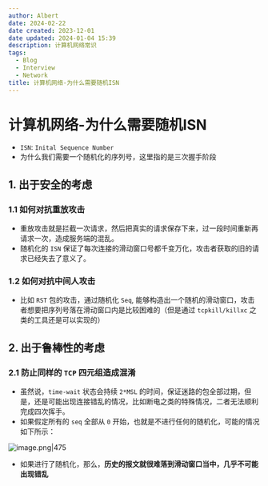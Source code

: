 ```yaml
---
author: Albert
date: 2024-02-22
date created: 2023-12-01
date updated: 2024-01-04 15:39
description: 计算机网络常识
tags:
  - Blog
  - Interview
  - Network
title: 计算机网络-为什么需要随机ISN
---
```


# 计算机网络-为什么需要随机ISN

- `ISN`: `Inital Sequence Number`
- 为什么我们需要一个随机化的序列号，这里指的是三次握手阶段

## 1. 出于安全的考虑

### 1.1 如何对抗重放攻击

- 重放攻击就是拦截一次请求，然后把真实的请求保存下来，过一段时间重新再请求一次，造成服务端的混乱。
- 随机化的 `ISN` 保证了每次连接的滑动窗口号都千变万化，攻击者获取的旧的请求已经失去了意义了。

### 1.2 如何对抗中间人攻击

- 比如 `RST` 包的攻击，通过随机化 `Seq`, 能够构造出一个随机的滑动窗口，攻击者想要把序列号落在滑动窗口内是比较困难的（但是通过 `tcpkill/killxc` 之类的工具还是可以实现的）

## 2. 出于鲁棒性的考虑

### 2.1 防止同样的 `TCP` 四元组造成混淆

- 虽然说，`time-wait` 状态会持续 `2*MSL` 的时间，保证迷路的包全部过期，但是，还是可能出现连接错乱的情况，比如断电之类的特殊情况，二者无法顺利完成四次挥手。
- 如果假定所有的 `seq` 全部从 `0` 开始，也就是不进行任何的随机化，可能的情况如下所示：

![image.png|475](https://img-20221128.oss-cn-shanghai.aliyuncs.com/img-2023-05/20231201171331.png)

- 如果进行了随机化，那么，**历史的报文就很难落到滑动窗口当中，几乎不可能出现错乱**
